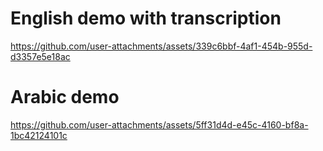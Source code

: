 # English demo with transcription
https://github.com/user-attachments/assets/339c6bbf-4af1-454b-955d-d3357e5e18ac
# Arabic demo
https://github.com/user-attachments/assets/5ff31d4d-e45c-4160-bf8a-1bc42124101c
